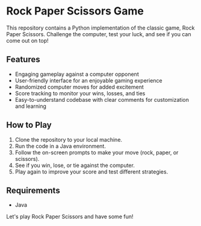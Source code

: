 # Rock Paper Scissors Game

This repository contains a Python implementation of the classic game, Rock Paper Scissors. Challenge the computer, test your luck, and see if you can come out on top!

## Features
- Engaging gameplay against a computer opponent
- User-friendly interface for an enjoyable gaming experience
- Randomized computer moves for added excitement
- Score tracking to monitor your wins, losses, and ties
- Easy-to-understand codebase with clear comments for customization and learning

## How to Play
1. Clone the repository to your local machine.
2. Run the code in a Java environment.
3. Follow the on-screen prompts to make your move (rock, paper, or scissors).
4. See if you win, lose, or tie against the computer.
5. Play again to improve your score and test different strategies.

## Requirements
- Java

Let's play Rock Paper Scissors and have some fun!
